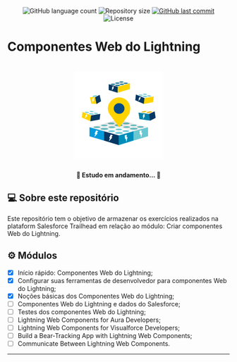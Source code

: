 <p align="center">
  <img alt="GitHub language count" src="https://img.shields.io/github/languages/count/grochavieira/trailhead_create_lwc?color=%2304D361&style=flat">

  <img alt="Repository size" src="https://img.shields.io/github/repo-size/grochavieira/trailhead_create_lwc?style=flat">
  
  <a href="https://github.com/grochavieira/trailhead_create_lwc/commits/master">
    <img alt="GitHub last commit" src="https://img.shields.io/github/last-commit/grochavieira/trailhead_create_lwc?style=flat">
  </a>
    
   <img alt="License" src="https://img.shields.io/badge/license-MIT-brightgreen?style=flat">
 
</p>

<p align="center">
    <h1>Componentes Web do Lightning</h1>
</p>

<h1 align="center">
    <img src="./.github/badge.png" />
</h1>

<h4 align="center"> 
	🚧  Estudo em andamento... 🚧
</h4>

## 💻 Sobre este repositório

Este repositório tem o objetivo de armazenar os exercícios realizados na plataform Salesforce Trailhead em relação ao módulo: Criar componentes Web do Lightning.

## ⚙️ Módulos

- [x] Início rápido: Componentes Web do Lightning;
- [x] Configurar suas ferramentas de desenvolvedor para componentes Web do Lightning;
- [x] Noções básicas dos Componentes Web do Lightning;
- [ ] Componentes Web do Lightning e dados do Salesforce;
- [ ] Testes dos componentes Web do Lightning;
- [ ] Lightning Web Components for Aura Developers;
- [ ] Lightning Web Components for Visualforce Developers;
- [ ] Build a Bear-Tracking App with Lightning Web Components;
- [ ] Communicate Between Lightning Web Components.

---